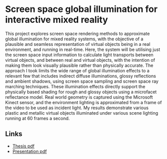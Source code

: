 # Screen space global illumination for interactive mixed reality

This project explores screen space rendering methods to approximate global illumination for mixed reality systems, with the objective of a plausible and seamless representation of virtual objects being in a real environment, and running in real-time. Here, the system will be utilising just the screen space input information to calculate light transports between virtual objects, and between real and virtual objects, with the intention of making them look visually plausible rather than physically accurate. The approach I took limits the wide range of global illumination effects to a relevant few that includes indirect diffuse illuminations, glossy reflections and ambient shadows, using screen space sampling and screen space ray marching techniques. These illumination effects directly support the physically based shading for rough and glossy objects using a microfacet reflectance model. Real world geometry is captured using the Microsoft Kinect sensor, and the environment lighting is approximated from a frame of the video to be used as incident light. My results demonstrate various plastic and metallic virtual objects illuminated under various scene lighting running at 60 frames a second.

## Links

* [Thesis pdf](https://drive.google.com/open?id=0B2macuhZeO18Z1pHME5iSW8wblU)
* [Presentation pdf](https://drive.google.com/open?id=0B2macuhZeO18eVh1eDJOXy03WW8)
